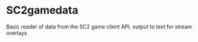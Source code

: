 # SC2gamedata
Basic reader of data from the SC2 game client API, output to text for stream overlays
